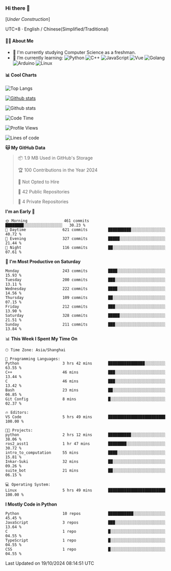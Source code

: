 ### Hi there 👋

\[*Under Construction*\]

UTC+8 · English / Chinese(Simplified/Traditional)

<!--
**NoNormalCreeper/NoNormalCreeper** is a ✨ _special_ ✨ repository because its `README.md` (this file) appears on your GitHub profile.

Here are some ideas to get you started:

- 🔭 I’m currently working on ...
- 🌱 I’m currently learning ...
- 👯 I’m looking to collaborate on ...
- 🤔 I’m looking for help with ...
- 💬 Ask me about ...
- 📫 How to reach me: ...
- 😄 Pronouns: ...
- ⚡ Fun fact: ...
-->

#### 👩‍💻 About Me

- 🏫 I'm currently studying Computer Science as a freshman.
- 🌱 I’m currently learning: 
![Python](https://img.shields.io/badge/-Python-blue?style=flat-square&logo=Python&logoColor=fff)
![C++](https://img.shields.io/badge/-C%2B%2B-00599C?style=flat-square&logo=C%2B%2B&logoColor=fff)
![JavaScript](https://img.shields.io/badge/-JavaScript-ffca18?style=flat-square&logo=JavaScript&logoColor=fff)
![Vue](https://img.shields.io/badge/-Vue-4FC08D?style=flat-square&logo=Vue.js&logoColor=fff)
![Golang](https://img.shields.io/badge/-Go-007d9c?style=flat-square&logo=Go&logoColor=fff)
![Arduino](https://img.shields.io/badge/-Arduino-00979D?style=flat-square&logo=Arduino&logoColor=fff)
![Linux](https://img.shields.io/badge/-Linux-FCC624?style=flat-square&logo=Linux&logoColor=fff)

#### 📊 Cool Charts

![Top Langs](https://github-readme-stats.vercel.app/api/top-langs/?username=NoNormalCreeper&layout=compact)

[![Github stats](https://github-readme-stats.vercel.app/api?username=NoNormalCreeper&show_icons=true)](https://github.com/anuraghazra/github-readme-stats)

![Github stats](https://github-profile-trophy.vercel.app/?username=NoNormalCreeper)


<!--START_SECTION:waka-->
![Code Time](http://img.shields.io/badge/Code%20Time-182%20hrs%2051%20mins-blue)

![Profile Views](http://img.shields.io/badge/Profile%20Views-2-blue)

![Lines of code](https://img.shields.io/badge/From%20Hello%20World%20I%27ve%20Written-2.7%20million%20lines%20of%20code-blue)

**🐱 My GitHub Data** 

> 📦 1.9 MB Used in GitHub's Storage 
 > 
> 🏆 100 Contributions in the Year 2024
 > 
> 🚫 Not Opted to Hire
 > 
> 📜 42 Public Repositories 
 > 
> 🔑 4 Private Repositories 
 > 
**I'm an Early 🐤** 

```text
🌞 Morning                461 commits         ████████░░░░░░░░░░░░░░░░░   30.23 % 
🌆 Daytime                621 commits         ██████████░░░░░░░░░░░░░░░   40.72 % 
🌃 Evening                327 commits         █████░░░░░░░░░░░░░░░░░░░░   21.44 % 
🌙 Night                  116 commits         ██░░░░░░░░░░░░░░░░░░░░░░░   07.61 % 
```
📅 **I'm Most Productive on Saturday** 

```text
Monday                   243 commits         ████░░░░░░░░░░░░░░░░░░░░░   15.93 % 
Tuesday                  200 commits         ███░░░░░░░░░░░░░░░░░░░░░░   13.11 % 
Wednesday                222 commits         ████░░░░░░░░░░░░░░░░░░░░░   14.56 % 
Thursday                 109 commits         ██░░░░░░░░░░░░░░░░░░░░░░░   07.15 % 
Friday                   212 commits         ███░░░░░░░░░░░░░░░░░░░░░░   13.90 % 
Saturday                 328 commits         █████░░░░░░░░░░░░░░░░░░░░   21.51 % 
Sunday                   211 commits         ███░░░░░░░░░░░░░░░░░░░░░░   13.84 % 
```


📊 **This Week I Spent My Time On** 

```text
🕑︎ Time Zone: Asia/Shanghai

💬 Programming Languages: 
Python                   3 hrs 42 mins       ████████████████░░░░░░░░░   63.55 % 
C++                      46 mins             ███░░░░░░░░░░░░░░░░░░░░░░   13.44 % 
C                        46 mins             ███░░░░░░░░░░░░░░░░░░░░░░   13.42 % 
Bash                     23 mins             ██░░░░░░░░░░░░░░░░░░░░░░░   06.85 % 
Git Config               8 mins              █░░░░░░░░░░░░░░░░░░░░░░░░   02.37 % 

🔥 Editors: 
VS Code                  5 hrs 49 mins       █████████████████████████   100.00 % 

🐱‍💻 Projects: 
python                   2 hrs 12 mins       ██████████░░░░░░░░░░░░░░░   38.06 % 
ros2_asst1               1 hr 47 mins        ████████░░░░░░░░░░░░░░░░░   30.72 % 
intro_to_computation     55 mins             ████░░░░░░░░░░░░░░░░░░░░░   15.81 % 
Inkar-Suki               32 mins             ██░░░░░░░░░░░░░░░░░░░░░░░   09.26 % 
suite_bot                21 mins             ██░░░░░░░░░░░░░░░░░░░░░░░   06.15 % 

💻 Operating System: 
Linux                    5 hrs 49 mins       █████████████████████████   100.00 % 
```

**I Mostly Code in Python** 

```text
Python                   10 repos            ███████████░░░░░░░░░░░░░░   45.45 % 
JavaScript               3 repos             ███░░░░░░░░░░░░░░░░░░░░░░   13.64 % 
C                        1 repo              █░░░░░░░░░░░░░░░░░░░░░░░░   04.55 % 
TypeScript               1 repo              █░░░░░░░░░░░░░░░░░░░░░░░░   04.55 % 
CSS                      1 repo              █░░░░░░░░░░░░░░░░░░░░░░░░   04.55 % 
```




 Last Updated on 19/10/2024 08:14:51 UTC
<!--END_SECTION:waka-->

